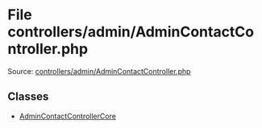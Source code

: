 File controllers/admin/AdminContactController.php
=========

Source: [controllers/admin/AdminContactController.php](https://github.com/PrestaShop/PrestaShop/blob/1.5.0.3/controllers/admin/AdminContactController.php)


Classes
-------

* [AdminContactControllerCore](class.AdminContactControllerCore.md)

